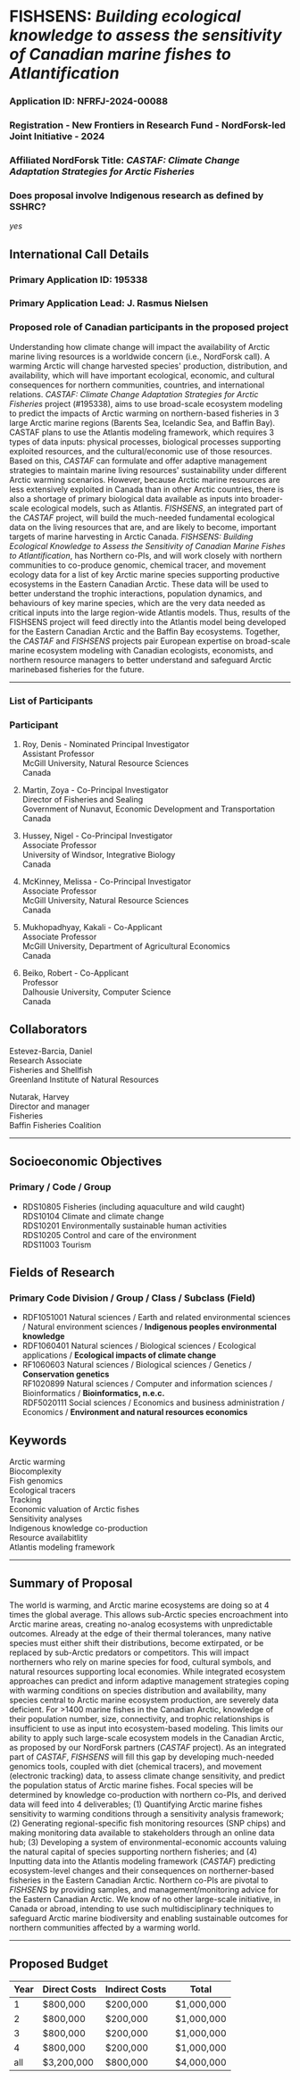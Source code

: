 # FISHSENS: _Building ecological knowledge to assess the sensitivity of Canadian marine fishes to Atlantification_
### Application ID: NFRFJ-2024-00088
### Registration - New Frontiers in Research Fund - NordForsk-led Joint Initiative - 2024

### Affiliated NordForsk Title: _CASTAF: Climate Change Adaptation Strategies for Arctic Fisheries_

### Does proposal involve Indigenous research as defined by SSHRC?
_yes_

## International Call Details

### Primary Application ID: 195338
### Primary Application Lead: J. Rasmus Nielsen
### Proposed role of Canadian participants in the proposed project
Understanding how climate change will impact the availability of Arctic marine living resources is a worldwide
concern (i.e., NordForsk call). A warming Arctic will change harvested species' production, distribution, and
availability, which will have important ecological, economic, and cultural consequences for northern
communities, countries, and international relations. _CASTAF: Climate Change Adaptation Strategies for Arctic
Fisheries_ project (#195338), aims to use broad-scale ecosystem modeling to predict the impacts of Arctic
warming on northern-based fisheries in 3 large Arctic marine regions (Barents Sea, Icelandic Sea, and Baffin
Bay). CASTAF plans to use the Atlantis modeling framework, which requires 3 types of data inputs: physical
processes, biological processes supporting exploited resources, and the cultural/economic use of those
resources. Based on this, _CASTAF_ can formulate and offer adaptive management strategies to maintain marine
living resources' sustainability under different Arctic warming scenarios. However, because Arctic marine
resources are less extensively exploited in Canada than in other Arctic countries, there is also a shortage of
primary biological data available as inputs into broader-scale ecological models, such as Atlantis. _FISHSENS_, an
integrated part of the _CASTAF_ project, will build the much-needed fundamental ecological data on the living
resources that are, and are likely to become, important targets of marine harvesting in Arctic Canada.
_FISHSENS: Building Ecological Knowledge to Assess the Sensitivity of Canadian Marine Fishes to Atlantification_,
has Northern co-PIs, and will work closely with northern communities to co-produce genomic, chemical tracer,
and movement ecology data for a list of key Arctic marine species supporting productive ecosystems in the
Eastern Canadian Arctic. These data will be used to better understand the trophic interactions, population
dynamics, and behaviours of key marine species, which are the very data needed as critical inputs into the
large region-wide Atlantis models. Thus, results of the FISHSENS project will feed directly into the Atlantis
model being developed for the Eastern Canadian Arctic and the Baffin Bay ecosystems. Together, the _CASTAF_
and _FISHSENS_ projects pair European expertise on broad-scale marine ecosystem modeling with Canadian
ecologists, economists, and northern resource managers to better understand and safeguard Arctic marinebased
fisheries for the future.
***
### List of Participants

### Participant
1. Roy, Denis - Nominated Principal Investigator  
   Assistant Professor  
   McGill University, Natural Resource Sciences  
   Canada

3. Martin, Zoya - Co-Principal Investigator  
   Director of Fisheries and Sealing  
   Government of Nunavut, Economic Development and Transportation  
   Canada

4. Hussey, Nigel - Co-Principal Investigator  
   Associate Professor  
   University of Windsor, Integrative Biology  
   Canada

5. McKinney, Melissa - Co-Principal Investigator  
   Associate Professor  
   McGill University, Natural Resource Sciences  
   Canada

6. Mukhopadhyay, Kakali - Co-Applicant  
   Associate Professor  
   McGill University, Department of Agricultural Economics  
   Canada

7. Beiko, Robert - Co-Applicant  
   Professor  
   Dalhousie University, Computer Science  
   Canada

## Collaborators
Estevez-Barcia, Daniel  
Research Associate  
Fisheries and Shellfish  
Greenland Institute of Natural Resources

Nutarak, Harvey  
Director and manager  
Fisheries  
Baffin Fisheries Coalition
***
## Socioeconomic Objectives
### Primary / Code / Group
*  RDS10805   Fisheries (including aquaculture and wild caught)  
   RDS10104   Climate and climate change  
   RDS10201   Environmentally sustainable human activities  
   RDS10205   Control and care of the environment  
   RDS11003   Tourism

## Fields of Research
### Primary Code Division / Group / Class / Subclass (Field)
*   RDF1051001   Natural sciences / Earth and related environmental sciences / Natural environment sciences / **Indigenous peoples environmental knowledge**
*   RDF1060401   Natural sciences / Biological sciences / Ecological applications / **Ecological
impacts of climate change**  
*   RF1060603   Natural sciences / Biological sciences / Genetics / **Conservation genetics**  
   RF1020899   Natural sciences / Computer and information sciences / Bioinformatics /
**Bioinformatics, n.e.c.**  
   RDF5020111   Social sciences / Economics and business administration / Economics /
**Environment and natural resources economics**  

## Keywords
Arctic warming  
Biocomplexity  
Fish genomics  
Ecological tracers  
Tracking  
Economic valuation of Arctic fishes  
Sensitivity analyses  
Indigenous knowledge co-production  
Resource availabitlity  
Atlantis modeling framework  
***
## Summary of Proposal
The world is warming, and Arctic marine ecosystems are doing so at 4 times the global average. This allows sub-Arctic species encroachment into Arctic marine areas, creating no-analog ecosystems with unpredictable outcomes. Already at the edge of their thermal tolerances, many native species must either shift their distributions, become extirpated, or be replaced by sub-Arctic predators or competitors. This will impact northerners who rely on marine species for food, cultural symbols, and natural resources supporting local economies. While integrated ecosystem approaches can predict and inform adaptive management strategies coping with warming conditions on species distribution and availability, many species central to Arctic marine ecosystem production, are severely data deficient. For >1400 marine fishes in the Canadian Arctic, knowledge of their population number, size, connectivity, and trophic relationships is insufficient to use as input into ecosystem-based modeling. This limits our ability to apply such large-scale ecosystem models in the Canadian Arctic, as proposed by our NordForsk partners (_CASTAF_ project). As an integrated part of _CASTAF_, _FISHSENS_ will fill this gap by developing much-needed genomics tools, coupled with diet (chemical tracers), and movement (electronic tracking) data, to assess climate change sensitivity, and predict the population status of Arctic marine fishes. Focal species will be determined by knowledge co-production with northern co-PIs, and derived data will feed into 4 deliverables; (1) Quantifying Arctic marine fishes sensitivity to warming conditions through a sensitivity analysis framework; (2) Generating regional-specific fish monitoring resources (SNP chips) and making monitoring data available to stakeholders through an online data hub; (3) Developing a system of environmental-economic accounts valuing the natural capital of species supporting northern fisheries; and (4) Inputting data into the Atlantis modeling framework (_CASTAF_) predicting ecosystem-level changes and their consequences on northerner-based fisheries in the Eastern Canadian Arctic. Northern co-PIs are pivotal to _FISHSENS_ by providing samples, and management/monitoring advice for the Eastern Canadian Arctic. We know of no other large-scale initiative, in Canada or abroad, intending to use such multidisciplinary techniques to safeguard Arctic marine biodiversity and enabling sustainable outcomes for northern communities affected by a warming world.
***
## Proposed Budget
| Year |Direct Costs | Indirect Costs | Total |  
|------|---------------------|-----------------------|--------------|
| 1 | $800,000 | $200,000 | $1,000,000 |
| 2 | $800,000 | $200,000 | $1,000,000 |
| 3 | $800,000 | $200,000 | $1,000,000 |
| 4 | $800,000 | $200,000 | $1,000,000 |
| all | $3,200,000 | $800,000| $4,000,000 |
